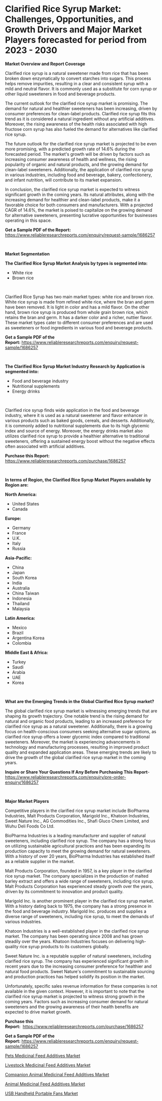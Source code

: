 <p><h1>Clarified Rice Syrup Market: Challenges, Opportunities, and Growth Drivers and Major Market Players forecasted for period from 2023 - 2030</h1></p><p><strong>Market Overview and Report Coverage</strong></p>
<p><p>Clarified rice syrup is a natural sweetener made from rice that has been broken down enzymatically to convert starches into sugars. This process helps remove impurities, resulting in a clear and consistent syrup with a mild and neutral flavor. It is commonly used as a substitute for corn syrup or other liquid sweeteners in food and beverage products.</p><p>The current outlook for the clarified rice syrup market is promising. The demand for natural and healthier sweeteners has been increasing, driven by consumer preferences for clean-label products. Clarified rice syrup fits this trend as it is considered a natural ingredient without any artificial additives. Moreover, the rising awareness of the health risks associated with high fructose corn syrup has also fueled the demand for alternatives like clarified rice syrup.</p><p>The future outlook for the clarified rice syrup market is projected to be even more promising, with a predicted growth rate of 14.6% during the forecasted period. The market's growth will be driven by factors such as increasing consumer awareness of health and wellness, the rising popularity of organic and natural products, and the growing demand for clean-label sweeteners. Additionally, the application of clarified rice syrup in various industries, including food and beverage, bakery, confectionery, and infant nutrition, will contribute to its market expansion.</p><p>In conclusion, the clarified rice syrup market is expected to witness significant growth in the coming years. Its natural attributes, along with the increasing demand for healthier and clean-label products, make it a favorable choice for both consumers and manufacturers. With a projected CAGR of 14.6%, the market is poised to capitalize on the growing demand for alternative sweeteners, presenting lucrative opportunities for businesses operating in this space.</p></p>
<p><strong>Get a Sample PDF of the Report:</strong> <a href="https://www.reliableresearchreports.com/enquiry/request-sample/1686257">https://www.reliableresearchreports.com/enquiry/request-sample/1686257</a></p>
<p>&nbsp;</p>
<p><strong>Market Segmentation</strong></p>
<p><strong>The Clarified Rice Syrup Market Analysis by types is segmented into:</strong></p>
<p><ul><li>White rice</li><li>Brown rice</li></ul></p>
<p>&nbsp;</p>
<p><p>Clarified Rice Syrup has two main market types: white rice and brown rice. White rice syrup is made from refined white rice, where the bran and germ have been removed. It is light in color and has a mild flavor. On the other hand, brown rice syrup is produced from whole grain brown rice, which retains the bran and germ. It has a darker color and a richer, nuttier flavor. These market types cater to different consumer preferences and are used as sweeteners or food ingredients in various food and beverage products.</p></p>
<p><strong>Get a Sample PDF of the Report:</strong>&nbsp;<a href="https://www.reliableresearchreports.com/enquiry/request-sample/1686257">https://www.reliableresearchreports.com/enquiry/request-sample/1686257</a></p>
<p>&nbsp;</p>
<p><strong>The Clarified Rice Syrup Market Industry Research by Application is segmented into:</strong></p>
<p><ul><li>Food and beverage industry</li><li>Nutritional supplements</li><li>Energy drinks</li></ul></p>
<p>&nbsp;</p>
<p><p>Clarified rice syrup finds wide application in the food and beverage industry, where it is used as a natural sweetener and flavor enhancer in various products such as baked goods, cereals, and desserts. Additionally, it is commonly added to nutritional supplements due to its high glycemic index and source of energy. Moreover, the energy drinks market also utilizes clarified rice syrup to provide a healthier alternative to traditional sweeteners, offering a sustained energy boost without the negative effects often associated with artificial additives.</p></p>
<p><strong>Purchase this Report:</strong>&nbsp; <a href="https://www.reliableresearchreports.com/purchase/1686257">https://www.reliableresearchreports.com/purchase/1686257</a></p>
<p>&nbsp;</p>
<p><strong>In terms of Region, the Clarified Rice Syrup Market Players available by Region are:</strong></p>
<p>
    <p> <strong> North America: </strong>
        <ul>
            <li>United States</li>
            <li>Canada</li>
        </ul>
        </p> 
    <p> <strong> Europe: </strong>
        <ul>
            <li>Germany</li>
            <li>France</li>
            <li>U.K.</li>
            <li>Italy</li>
            <li>Russia</li>
        </ul>
        </p> 
    <p> <strong> Asia-Pacific: </strong>
        <ul>
            <li>China</li>
            <li>Japan</li>
            <li>South Korea</li>
            <li>India</li>
            <li>Australia</li>
            <li>China Taiwan</li>
            <li>Indonesia</li>
            <li>Thailand</li>
            <li>Malaysia</li>
        </ul>
        </p> 
    <p> <strong> Latin America: </strong>
        <ul>
            <li>Mexico</li>
            <li>Brazil</li>
            <li>Argentina Korea</li>
            <li>Colombia</li>
        </ul>
        </p> 
    <p> <strong> Middle East & Africa: </strong>
        <ul>
            <li>Turkey</li>
            <li>Saudi</li>
            <li>Arabia</li>
            <li>UAE</li>
            <li>Korea</li>
        </ul>
    </p>
    </p>
<p>&nbsp;</p>
<p><strong>What are the Emerging Trends in the Global Clarified Rice Syrup market?</strong></p>
<p><p>The global clarified rice syrup market is witnessing emerging trends that are shaping its growth trajectory. One notable trend is the rising demand for natural and organic food products, leading to an increased preference for clarified rice syrup as a natural sweetener. Additionally, there is a growing focus on health-conscious consumers seeking alternative sugar options, as clarified rice syrup offers a lower glycemic index compared to traditional sweeteners. Moreover, the market is experiencing advancements in technology and manufacturing processes, resulting in improved product quality and expanded application areas. These emerging trends are likely to drive the growth of the global clarified rice syrup market in the coming years.</p></p>
<p><strong>Inquire or Share Your Questions If Any Before Purchasing This Report</strong>- <a href="https://www.reliableresearchreports.com/enquiry/pre-order-enquiry/1686257">https://www.reliableresearchreports.com/enquiry/pre-order-enquiry/1686257</a></p>
<p>&nbsp;</p>
<p><strong>Major Market Players</strong></p>
<p><p>Competitive players in the clarified rice syrup market include BioPharma Industries, Malt Products Corporation, Marigold Inc., Khatoon Industries, Sweet Nature Inc., AG Commodities Inc., Shafi Gluco Chem Limited, and Wuhu Deli Foods Co Ltd.</p><p>BioPharma Industries is a leading manufacturer and supplier of natural sweeteners, including clarified rice syrup. The company has a strong focus on utilizing sustainable agricultural practices and has been expanding its production capacity to meet the growing demand for natural sweeteners. With a history of over 20 years, BioPharma Industries has established itself as a reliable supplier in the market.</p><p>Malt Products Corporation, founded in 1957, is a key player in the clarified rice syrup market. The company specializes in the production of malted barley extract and offers a wide range of sweeteners, including rice syrup. Malt Products Corporation has experienced steady growth over the years, driven by its commitment to innovation and product quality.</p><p>Marigold Inc. is another prominent player in the clarified rice syrup market. With a history dating back to 1975, the company has a strong presence in the food and beverage industry. Marigold Inc. produces and supplies a diverse range of sweeteners, including rice syrup, to meet the demands of various industries.</p><p>Khatoon Industries is a well-established player in the clarified rice syrup market. The company has been operating since 2008 and has grown steadily over the years. Khatoon Industries focuses on delivering high-quality rice syrup products to its customers globally.</p><p>Sweet Nature Inc. is a reputable supplier of natural sweeteners, including clarified rice syrup. The company has experienced significant growth in recent years due to the increasing consumer preference for healthier and natural food products. Sweet Nature's commitment to sustainable sourcing and production practices has helped solidify its position in the market.</p><p>Unfortunately, specific sales revenue information for these companies is not available in the given context. However, it is important to note that the clarified rice syrup market is projected to witness strong growth in the coming years. Factors such as increasing consumer demand for natural sweeteners and the growing awareness of their health benefits are expected to drive market growth.</p></p>
<p><strong>Purchase this Report:</strong>&nbsp;&nbsp;<a href="https://www.reliableresearchreports.com/purchase/1686257">https://www.reliableresearchreports.com/purchase/1686257</a></p>
<p></p>
<p><strong>Get a Sample PDF of the Report:</strong>&nbsp;<a href="https://www.reliableresearchreports.com/enquiry/request-sample/1686257">https://www.reliableresearchreports.com/enquiry/request-sample/1686257</a></p>
<p><p><a href="https://www.linkedin.com/pulse/pets-medicinal-feed-additives-market-research-report-unlocks/">Pets Medicinal Feed Additives Market</a></p><p><a href="https://www.linkedin.com/pulse/livestock-medicinal-feed-additives-market-challenges-opportunities/">Livestock Medicinal Feed Additives Market</a></p><p><a href="https://www.linkedin.com/pulse/decoding-companion-animal-medicinal-feed-additives-market/">Companion Animal Medicinal Feed Additives Market</a></p><p><a href="https://www.linkedin.com/pulse/animal-medicinal-feed-additives-market-challenges/">Animal Medicinal Feed Additives Market</a></p><p><a href="https://www.linkedin.com/pulse/usb-handheld-portable-fans-market-challenges-opportunities/">USB Handheld Portable Fans Market</a></p></p>
